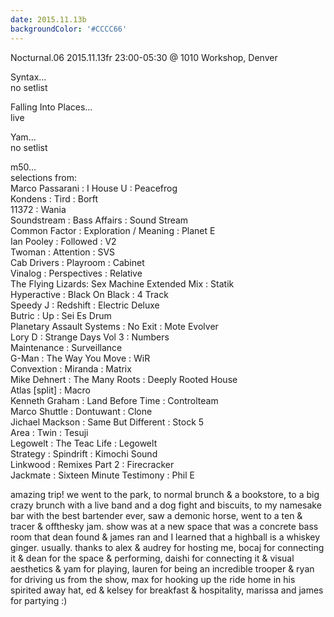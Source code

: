 ```yaml
---
date: 2015.11.13b
backgroundColor: '#CCCC66'
---
```


Nocturnal.06 2015.11.13fr 23:00-05:30 @ 1010 Workshop, Denver  

Syntax...  
no setlist  

Falling Into Places...  
live  

Yam...  
no setlist  

m50...  
selections from:  
Marco Passarani : I House U : Peacefrog  
Kondens : Tird : Borft  
11372 : Wania  
Soundstream : Bass Affairs : Sound Stream  
Common Factor : Exploration / Meaning : Planet E  
Ian Pooley : Followed : V2  
Twoman : Attention : SVS  
Cab Drivers : Playroom : Cabinet  
Vinalog : Perspectives : Relative  
The Flying Lizards: Sex Machine Extended Mix : Statik  
Hyperactive : Black On Black : 4 Track  
Speedy J : Redshift : Electric Deluxe  
Butric : Up : Sei Es Drum  
Planetary Assault Systems : No Exit : Mote Evolver  
Lory D : Strange Days Vol 3 : Numbers  
Maintenance : Surveillance  
G-Man : The Way You Move : WiR  
Convextion : Miranda : Matrix  
Mike Dehnert : The Many Roots : Deeply Rooted House  
Atlas \[split\] : Macro  
Kenneth Graham : Land Before Time : Controlteam  
Marco Shuttle : Dontuwant : Clone  
Jichael Mackson : Same But Different : Stock 5  
Area : Twin : Tesuji  
Legowelt : The Teac Life : Legowelt  
Strategy : Spindrift : Kimochi Sound  
Linkwood : Remixes Part 2 : Firecracker  
Jackmate : Sixteen Minute Testimony : Phil E  

amazing trip! we went to the park, to normal brunch & a bookstore, to a big crazy brunch with a live band and a dog fight and biscuits, to my namesake bar with the best bartender ever, saw a demonic horse, went to a ten & tracer & offthesky jam. show was at a new space that was a concrete bass room that dean found & james ran and I learned that a highball is a whiskey ginger. usually. thanks to alex & audrey for hosting me, bocaj for connecting it & dean for the space & performing, daishi for connecting it & visual aesthetics & yam for playing, lauren for being an incredible trooper & ryan for driving us from the show, max for hooking up the ride home in his spirited away hat, ed & kelsey for breakfast & hospitality, marissa and james for partying :)